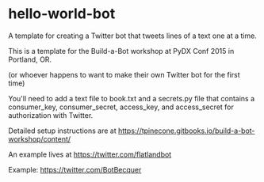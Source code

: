 # hello-world-bot
A template for creating a Twitter bot that tweets lines of a text one at a time.

This is a template for the Build-a-Bot workshop at PyDX Conf 2015 in Portland, OR.

(or whoever happens to want to make their own Twitter bot for the first time)

You'll need to add a text file to book.txt and a secrets.py file that contains a consumer_key, consumer_secret, access_key, and access_secret for authorization with Twitter.

Detailed setup instructions are at https://tpinecone.gitbooks.io/build-a-bot-workshop/content/

An example lives at https://twitter.com/flatlandbot


Example: https://twitter.com/BotBecquer
